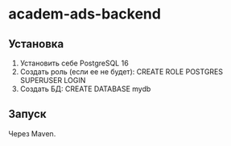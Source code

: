 # academ-ads-backend
## Установка
1. Установить себе PostgreSQL 16
2. Создать роль (если ее не будет): CREATE ROLE POSTGRES SUPERUSER LOGIN
3. Создать БД: CREATE DATABASE mydb
## Запуск
Через Maven.
   
